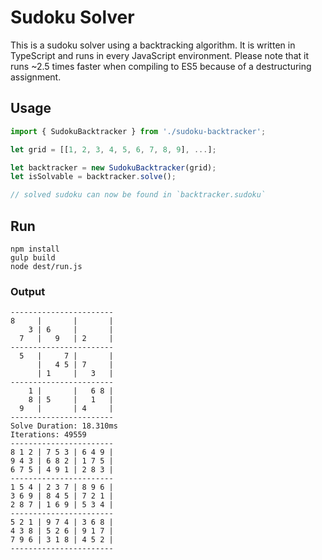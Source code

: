 # Sudoku Solver

This is a sudoku solver using a backtracking algorithm. It is written in TypeScript and runs in every JavaScript environment. Please note that it runs ~2.5 times faster when compiling to ES5 because of a destructuring assignment.

## Usage

```TypeScript
import { SudokuBacktracker } from './sudoku-backtracker';

let grid = [[1, 2, 3, 4, 5, 6, 7, 8, 9], ...];

let backtracker = new SudokuBacktracker(grid);
let isSolvable = backtracker.solve();

// solved sudoku can now be found in `backtracker.sudoku`
```

## Run

```
npm install
gulp build
node dest/run.js
```

### Output

```
-----------------------
8     |       |       |
    3 | 6     |       |
  7   |   9   | 2     |
-----------------------
  5   |     7 |       |
      |   4 5 | 7     |
      | 1     |   3   |
-----------------------
    1 |       |   6 8 |
    8 | 5     |   1   |
  9   |       | 4     |
-----------------------
Solve Duration: 18.310ms
Iterations: 49559
-----------------------
8 1 2 | 7 5 3 | 6 4 9 |
9 4 3 | 6 8 2 | 1 7 5 |
6 7 5 | 4 9 1 | 2 8 3 |
-----------------------
1 5 4 | 2 3 7 | 8 9 6 |
3 6 9 | 8 4 5 | 7 2 1 |
2 8 7 | 1 6 9 | 5 3 4 |
-----------------------
5 2 1 | 9 7 4 | 3 6 8 |
4 3 8 | 5 2 6 | 9 1 7 |
7 9 6 | 3 1 8 | 4 5 2 |
-----------------------
```
